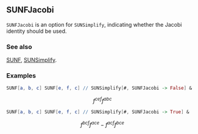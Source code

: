 ## SUNFJacobi

`SUNFJacobi` is an option for `SUNSimplify`, indicating whether the Jacobi identity should be used.

### See also

[SUNF](SUNF), [SUNSimplify](SUNSimplify).

### Examples

```mathematica
SUNF[a, b, c] SUNF[e, f, c] // SUNSimplify[#, SUNFJacobi -> False] &
```

$$f^{cef} f^{abc}$$

```mathematica
SUNF[a, b, c] SUNF[e, f, c] // SUNSimplify[#, SUNFJacobi -> True] &
```

$$f^{bcf} f^{ace}-f^{acf} f^{bce}$$